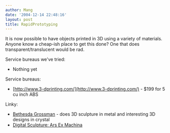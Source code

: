 ```yaml
---
author: Mang
date: '2004-12-14 22:48:16'
layout: post
title: RapidPrototyping
---
```


It is now possible to have objects printed in 3D using a variety of materials.  Anyone know a cheap-ish place to get this done?  One that does transparent/translucent would be rad.

Service bureaus we've tried:

* Nothing yet

Service bureaus:

* [http://www.3-dprinting.com/](http://www.3-dprinting.com/) - $199 for 5 cu inch ABS

Linky:

* [Bethesda Grossman](http://www.bathsheba.com/sculpture/process/prototype.html) - does 3D sculpture in metal and interesting 3D designs in crystal
* [Digital Sculpture: Ars Ex Machina](http://www.sculpture.org/documents/scmag04/sept04/rapidproto/sept04_rapidproto.htm)
